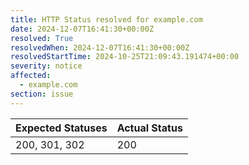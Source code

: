 ```yaml
---
title: HTTP Status resolved for example.com
date: 2024-12-07T16:41:30+00:00Z
resolved: True
resolvedWhen: 2024-12-07T16:41:30+00:00Z
resolvedStartTime: 2024-10-25T21:09:43.191474+00:00
severity: notice
affected:
  - example.com
section: issue
---
```


| Expected Statuses | Actual Status  |
|-------------------|----------------|
| 200, 301, 302 | 200 |
